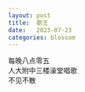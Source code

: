 ```yaml
---
layout: post
title:  歌王
date:   2023-07-23
categories: blossom
---
```


每晚八点零五  
人大附中三楼澡堂唱歌  
不见不散  